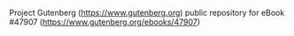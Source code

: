 Project Gutenberg (https://www.gutenberg.org) public repository for eBook #47907 (https://www.gutenberg.org/ebooks/47907)
